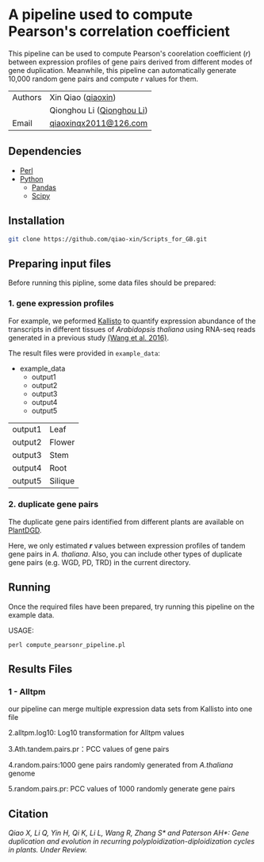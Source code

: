 # A pipeline used to compute Pearson's correlation coefficient  

This pipeline can be used to compute Pearson's coorelation coefficient (*r*) between expression profiles of gene pairs derived from different modes of gene duplication. Meanwhile, this pipeline can automatically generate 10,000 random gene pairs and compute *r* values for them.

| | |
| --- | --- |
| Authors | Xin Qiao ([qiaoxin](https://github.com/qiao-xin)) |
| | Qionghou Li ([Qionghou Li](https://github.com/LQHHHHH)) |
| Email   | <qiaoxinqx2011@126.com> |

## Dependencies
- [Perl](https://www.perl.org/)
- [Python](https://www.python.org/)
  - [Pandas](http://pandas.pydata.org/)
  - [Scipy](https://www.scipy.org/)
 
 ## Installation

```bash
git clone https://github.com/qiao-xin/Scripts_for_GB.git
```

## Preparing input files

Before running this pipline, some data files should be prepared:

### 1. gene expression profiles

For example, we peformed [Kallisto](http://pachterlab.github.io/kallisto/about.html) to quantify expression abundance of the transcripts in different tissues of *Arabidopsis thaliana* using RNA-seq reads generated in a previous study [(Wang et al. 2016)](http://www.plantphysiol.org/content/172/1/427.abstract). 

The result files were provided in ```example_data```:

- example_data
  - output1
  - output2
  - output3
  - output4
  - output5

|||
| --- | --- |
| output1 | Leaf |
| output2 | Flower |
| output3 | Stem |
| output4 | Root |
| output5 | Silique |

### 2. duplicate gene pairs

The duplicate gene pairs identified from different plants are available on [PlantDGD]().

Here, we only estimated ***r*** values between expression profiles of tandem gene pairs in *A. thaliana*. Also, you can include other types of duplicate gene pairs (e.g. WGD, PD, TRD) in the current directory.


## Running

Once the required files have been prepared, try running this pipeline on the example data.

USAGE:
```coding
perl compute_pearsonr_pipeline.pl
```

## Results Files


### 1 - Alltpm
our pipeline can merge multiple expression data sets from Kallisto into one file

2.alltpm.log10: Log10 transformation for Alltpm values

3.Ath.tandem.pairs.pr：PCC values of gene pairs

4.random.pairs:1000 gene pairs randomly generated from *A.thaliana* genome

5.random.pairs.pr: PCC values of 1000 randomly generate gene pairs

## Citation
*Qiao X, Li Q, Yin H, Qi K, Li L, Wang R, Zhang S\* and Paterson AH\*: Gene duplication and evolution in recurring polyploidization-diploidization cycles in plants. Under Review.*
